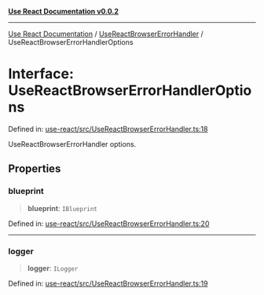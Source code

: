 [**Use React Documentation v0.0.2**](../../README.md)

***

[Use React Documentation](../../modules.md) / [UseReactBrowserErrorHandler](../README.md) / UseReactBrowserErrorHandlerOptions

# Interface: UseReactBrowserErrorHandlerOptions

Defined in: [use-react/src/UseReactBrowserErrorHandler.ts:18](https://github.com/stonemjs/use-react/blob/27c0c592da81eceb639bfca4a4a8f24a448ad89c/src/UseReactBrowserErrorHandler.ts#L18)

UseReactBrowserErrorHandler options.

## Properties

### blueprint

> **blueprint**: `IBlueprint`

Defined in: [use-react/src/UseReactBrowserErrorHandler.ts:20](https://github.com/stonemjs/use-react/blob/27c0c592da81eceb639bfca4a4a8f24a448ad89c/src/UseReactBrowserErrorHandler.ts#L20)

***

### logger

> **logger**: `ILogger`

Defined in: [use-react/src/UseReactBrowserErrorHandler.ts:19](https://github.com/stonemjs/use-react/blob/27c0c592da81eceb639bfca4a4a8f24a448ad89c/src/UseReactBrowserErrorHandler.ts#L19)
